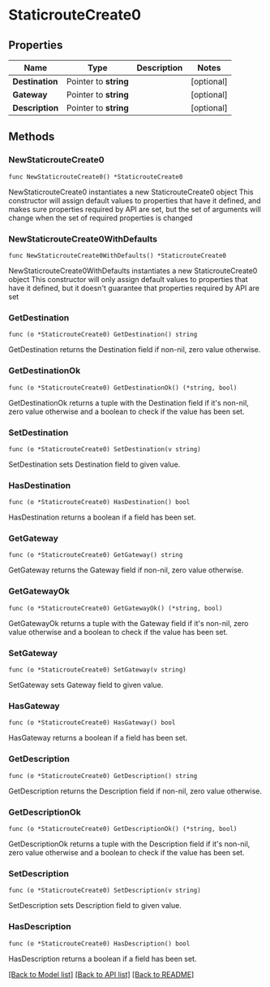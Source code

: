 # StaticrouteCreate0

## Properties

Name | Type | Description | Notes
------------ | ------------- | ------------- | -------------
**Destination** | Pointer to **string** |  | [optional] 
**Gateway** | Pointer to **string** |  | [optional] 
**Description** | Pointer to **string** |  | [optional] 

## Methods

### NewStaticrouteCreate0

`func NewStaticrouteCreate0() *StaticrouteCreate0`

NewStaticrouteCreate0 instantiates a new StaticrouteCreate0 object
This constructor will assign default values to properties that have it defined,
and makes sure properties required by API are set, but the set of arguments
will change when the set of required properties is changed

### NewStaticrouteCreate0WithDefaults

`func NewStaticrouteCreate0WithDefaults() *StaticrouteCreate0`

NewStaticrouteCreate0WithDefaults instantiates a new StaticrouteCreate0 object
This constructor will only assign default values to properties that have it defined,
but it doesn't guarantee that properties required by API are set

### GetDestination

`func (o *StaticrouteCreate0) GetDestination() string`

GetDestination returns the Destination field if non-nil, zero value otherwise.

### GetDestinationOk

`func (o *StaticrouteCreate0) GetDestinationOk() (*string, bool)`

GetDestinationOk returns a tuple with the Destination field if it's non-nil, zero value otherwise
and a boolean to check if the value has been set.

### SetDestination

`func (o *StaticrouteCreate0) SetDestination(v string)`

SetDestination sets Destination field to given value.

### HasDestination

`func (o *StaticrouteCreate0) HasDestination() bool`

HasDestination returns a boolean if a field has been set.

### GetGateway

`func (o *StaticrouteCreate0) GetGateway() string`

GetGateway returns the Gateway field if non-nil, zero value otherwise.

### GetGatewayOk

`func (o *StaticrouteCreate0) GetGatewayOk() (*string, bool)`

GetGatewayOk returns a tuple with the Gateway field if it's non-nil, zero value otherwise
and a boolean to check if the value has been set.

### SetGateway

`func (o *StaticrouteCreate0) SetGateway(v string)`

SetGateway sets Gateway field to given value.

### HasGateway

`func (o *StaticrouteCreate0) HasGateway() bool`

HasGateway returns a boolean if a field has been set.

### GetDescription

`func (o *StaticrouteCreate0) GetDescription() string`

GetDescription returns the Description field if non-nil, zero value otherwise.

### GetDescriptionOk

`func (o *StaticrouteCreate0) GetDescriptionOk() (*string, bool)`

GetDescriptionOk returns a tuple with the Description field if it's non-nil, zero value otherwise
and a boolean to check if the value has been set.

### SetDescription

`func (o *StaticrouteCreate0) SetDescription(v string)`

SetDescription sets Description field to given value.

### HasDescription

`func (o *StaticrouteCreate0) HasDescription() bool`

HasDescription returns a boolean if a field has been set.


[[Back to Model list]](../README.md#documentation-for-models) [[Back to API list]](../README.md#documentation-for-api-endpoints) [[Back to README]](../README.md)


